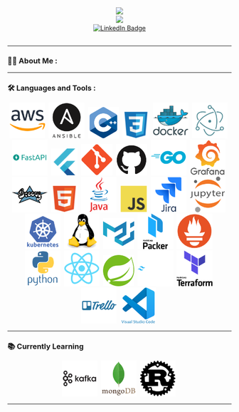 <div id="header" align="center">
    <div id="header-top" align="center" name="coder-gif">
        <img src="https://media.giphy.com/media/M9gbBd9nbDrOTu1Mqx/giphy.gif" width="200" />
    </div>
    <div id="header-bottom" align="center" name="character-gif">
        <img src="https://media.giphy.com/media/qEqiI3Oq7vBkoE236M/giphy.gif" width="275">
    </div>
    <div id="badges">
        <a href="https://www.linkedin.com/in/aarav-chandra/">
            <img src="https://img.shields.io/badge/LinkedIn-blue?style=for-the-badge&logo=linkedin&logoColor=white"
                alt="LinkedIn Badge" />
        </a>
    </div>
    <div id="profile-view" align="center" name="profile-view">
        <img src="https://komarev.com/ghpvc/?username=human02&style=flat-square&color=blue" alt="" />
    </div>
</div>

---

### :man_technologist: About Me :

---


### :hammer_and_wrench: Languages and Tools :
<div id="body1" align="center">
    <img src="https://github.com/devicons/devicon/blob/master/icons/amazonwebservices/amazonwebservices-original-wordmark.svg"
        title="AWS" alt="aws" width="80" height="80" />&nbsp;
    <img src="https://github.com/devicons/devicon/blob/master/icons/ansible/ansible-original-wordmark.svg"
        title="Ansible" alt="ansible" width="80" height="80" />&nbsp;
    <img src="https://github.com/devicons/devicon/blob/master/icons/cplusplus/cplusplus-original.svg" title="C++"
        alt="Cplusplus" width="70" height="70" />&nbsp;
    <img src="https://github.com/devicons/devicon/blob/master/icons/css3/css3-original.svg" title="CSS" alt="css"
        width="60" height="60" />&nbsp;
    <img src="https://github.com/devicons/devicon/blob/master/icons/docker/docker-original-wordmark.svg" title="Docker"
        alt="docker" width="80" height="80" />&nbsp;
    <img src="https://github.com/devicons/devicon/blob/master/icons/electron/electron-original.svg" title="ElectronJS"
        alt="ElectronJS" width="80" height="80" />&nbsp;
    <img src="https://github.com/devicons/devicon/blob/master/icons/fastapi/fastapi-original-wordmark.svg"
        title="FastAPI" alt="fastapi" width="80" height="80" />&nbsp;
    <img src="https://github.com/devicons/devicon/blob/master/icons/flutter/flutter-original.svg" title="Flutter"
        alt="flutter" width="60" height="60" />&nbsp;
    <img src="https://github.com/devicons/devicon/blob/master/icons/git/git-original.svg" title="Git" alt="git"
        width="70" height="70" />&nbsp;
    <img src="https://github.com/devicons/devicon/blob/master/icons/github/github-original.svg" title="Github"
        alt="github" width="70" height="70" />&nbsp;
    <img src="https://github.com/devicons/devicon/blob/master/icons/go/go-original-wordmark.svg" title="Go" alt="go"
        width="80" height="80" />&nbsp;
    <img src="https://github.com/devicons/devicon/blob/master/icons/grafana/grafana-original-wordmark.svg"
        title="Grafana" alt="grafana" width="80" height="80" />&nbsp;
    <img src="https://github.com/devicons/devicon/blob/master/icons/groovy/groovy-original.svg" title="Groovy"
        alt="Groovy" width="80" height="80" />&nbsp;
    <img src="https://github.com/devicons/devicon/blob/master/icons/html5/html5-original.svg" title="HTML" alt="html"
        width="60" height="60" />&nbsp;
    <img src="https://github.com/devicons/devicon/blob/master/icons/java/java-original-wordmark.svg" title="Java"
        alt="Java" width="80" height="80" />&nbsp;
    <img src="https://github.com/devicons/devicon/blob/master/icons/javascript/javascript-original.svg"
        title="Javascript" alt="javascript" width="60" height="60" />&nbsp;
    <img src="https://github.com/devicons/devicon/blob/master/icons/jira/jira-original-wordmark.svg" title="Jira"
        alt="Jira" width="80" height="80" />&nbsp;
    <img src="https://github.com/devicons/devicon/blob/master/icons/jupyter/jupyter-original-wordmark.svg"
        title="Jupyter" alt="jupyter" width="80" height="80" />&nbsp;
    <img src="https://github.com/devicons/devicon/blob/master/icons/kubernetes/kubernetes-plain-wordmark.svg"
        title="Kubernetes" alt="kubernetes" width="80" height="80" />&nbsp;
    <img src="https://github.com/devicons/devicon/blob/master/icons/linux/linux-original.svg" title="Linux" alt="linux"
        width="80" height="80" />&nbsp;
    <img src="https://github.com/devicons/devicon/blob/master/icons/materialui/materialui-original.svg"
        title="MaterialUI" alt="materialui" width="70" height="70" />&nbsp;
    <img src="https://github.com/devicons/devicon/blob/master/icons/packer/packer-original-wordmark.svg" title="Packer"
        alt="Packer" width="80" height="80" />&nbsp;
    <img src="https://github.com/devicons/devicon/blob/master/icons/prometheus/prometheus-original.svg"
        title="Prometheus" alt="prometheus" width="80" height="80" />&nbsp;
    <img src="https://github.com/devicons/devicon/blob/master/icons/python/python-original-wordmark.svg" title="Python"
        alt="Python" width="80" height="80" />&nbsp;
    <img src="https://github.com/devicons/devicon/blob/master/icons/react/react-original.svg" title="ReactJS"
        alt="react" width="80" height="80" />&nbsp;
    <img src="https://github.com/devicons/devicon/blob/master/icons/spring/spring-original.svg" title="Spring"
        alt="spring" width="70" height="70" />&nbsp;
    <img src="https://github.com/devicons/devicon/blob/master/icons/tailwindcss/tailwindcss-original-wordmark.svg"
        title="TailwindCSS" alt="tailwindcss" width="80" height="80" />&nbsp;
    <img src="https://github.com/devicons/devicon/blob/master/icons/terraform/terraform-original-wordmark.svg"
        title="Terraform" alt="terraform" width="80" height="80" />&nbsp;
    <img src="https://github.com/devicons/devicon/blob/master/icons/trello/trello-plain-wordmark.svg" title="Trello"
        alt="Trello" width="80" height="80" />&nbsp;
    <img src="https://github.com/devicons/devicon/blob/master/icons/vscode/vscode-original-wordmark.svg" title="VSCode"
        alt="vscode" width="80" height="80" />&nbsp;
</div>

---

### :books: Currently Learning

<div id="body1" align="center">
    <img src="https://github.com/devicons/devicon/blob/master/icons/apachekafka/apachekafka-original-wordmark.svg"
        title="Kafka" alt="kafka" width="80" height="80" />&nbsp;
    <img src="https://github.com/devicons/devicon/blob/master/icons/mongodb/mongodb-original-wordmark.svg"
        title="MongoDB" alt="mongoDB" width="80" height="80" />&nbsp;
    <img src="https://github.com/devicons/devicon/blob/master/icons/rust/rust-plain.svg" title="Rust" alt="rust"
        width="80" height="80" />&nbsp;
</div>

---